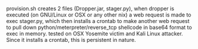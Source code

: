 provision.sh creates 2 files (Dropper.jar, stager.py), when dropper is executed (on GNU/Linux or OSX or any other nix) a web request is made to exec stager.py, which then installs a crontab to make another web request to pull down  python/meterpreter/reverse_tcp shellcode in base64 format to exec in memory. tested on OSX Yosemite victim and Kali Linux attacker. Since it installs a crontab, this is persistent in nature.

